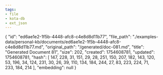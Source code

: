 ```yaml
---
tags:
- file
- kota-db
- ext_json
---
```

{
  "id": "ed6ae1e2-1f5b-4448-afc8-c4e8d8d11b77",
  "file_path": "./examples-data/personal-kb/documents/ed6ae1e2-1f5b-4448-afc8-c4e8d8d11b77.md",
  "original_path": "/generated/doc-081.md",
  "title": "Generated Document 81",
  "size": 202,
  "created": 1754608781,
  "updated": 1754608781,
  "hash": [
    147,
    228,
    31,
    151,
    29,
    28,
    251,
    150,
    207,
    182,
    143,
    120,
    53,
    196,
    34,
    124,
    231,
    30,
    26,
    39,
    110,
    134,
    184,
    244,
    27,
    83,
    223,
    224,
    71,
    233,
    184,
    214
  ],
  "embedding": null
}